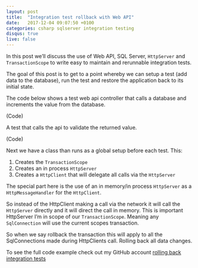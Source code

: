 ```yaml
---
layout: post
title:  "Integration test rollback with Web API"
date:   2017-12-04 09:07:50 +0100
categories: csharp sqlserver integration testing
disqus: true
live: false
---
```


In this post we’ll discuss the use of Web API, SQL Server, `HttpServer` and `TransactionScope` to write easy to maintain and rerunnable integration tests.

The goal of this post is to get to a point whereby we can setup a test (add data to the database), run the test and restore the application back to its initial state.

The code below shows a test web api controller that calls a database and increments the value from the database.

(Code)
 
A test that calls the api to validate the returned value.

(Code)

Next we have a class than runs as a global setup before each test. This: 
1. Creates the `TransactionScope`
2. Creates an in process `HttpServer`
3. Creates a `HttpClient` that will delegate all calls via the `HttpServer`

The special part here is the use of an in memory/in process `HttpServer` as a `HttpMessageHandler` for the `HttpClient`.

So instead of the HttpClient making a call via the network it will call the `HttpServer` directly and it will direct the call in memory. This is important HttpServer I’m in scope of our `TransactionScope`. Meaning any `SqlConnection` will use the current scopes transaction.

So when we say rollback the transaction this will apply to all the SqlConnections made during HttpClients call. Rolling back all data changes.

To see the full code example check out my GitHub account [rolling back integration tests](http://github.com/roy46)